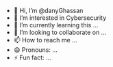 - 👋 Hi, I’m @danyGhassan
- 👀 I’m interested in Cybersecurity
- 🌱 I’m currently learning this ...
- 💞️ I’m looking to collaborate on ...
- 📫 How to reach me ...
- 😄 Pronouns: ...
- ⚡ Fun fact: ...

<!---
danyGhassan/danyGhassan is a ✨ special ✨ repository because its `README.md` (this file) appears on your GitHub profile.
You can click the Preview link to take a look at your changes.
--->
